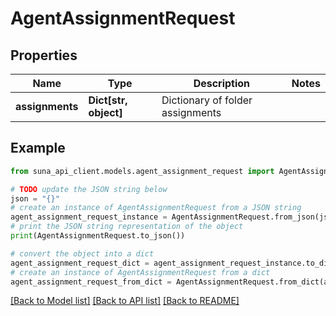 # AgentAssignmentRequest


## Properties

Name | Type | Description | Notes
------------ | ------------- | ------------- | -------------
**assignments** | **Dict[str, object]** | Dictionary of folder assignments | 

## Example

```python
from suna_api_client.models.agent_assignment_request import AgentAssignmentRequest

# TODO update the JSON string below
json = "{}"
# create an instance of AgentAssignmentRequest from a JSON string
agent_assignment_request_instance = AgentAssignmentRequest.from_json(json)
# print the JSON string representation of the object
print(AgentAssignmentRequest.to_json())

# convert the object into a dict
agent_assignment_request_dict = agent_assignment_request_instance.to_dict()
# create an instance of AgentAssignmentRequest from a dict
agent_assignment_request_from_dict = AgentAssignmentRequest.from_dict(agent_assignment_request_dict)
```
[[Back to Model list]](../README.md#documentation-for-models) [[Back to API list]](../README.md#documentation-for-api-endpoints) [[Back to README]](../README.md)


